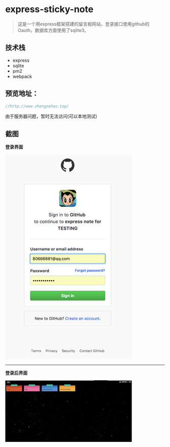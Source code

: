 # express-sticky-note

>这是一个用express框架搭建的留言板网站，登录接口使用github的Oauth，数据库方面使用了sqlite3。

## 技术栈

- express
- sqlite
- pm2
- webpack

## 预览地址：

```js
//http://www.zhengzehao.top/
```

由于服务器问题，暂时无法访问(可以本地测试)

## 截图

**登录界面**

<img width="400" src="https://raw.githubusercontent.com/80666881/express-sticky-note/master/%E7%99%BB%E5%BD%95.png"/>

---

**登录后界面**

<img width="400" src="https://raw.githubusercontent.com/80666881/express-sticky-note/master/%E7%99%BB%E5%BD%95%E5%90%8E%E7%95%8C%E9%9D%A2.png"/>

